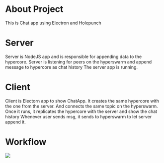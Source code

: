 # About Project #
This is Chat app using Electron and Holepunch

# Server
Server is NodeJS app and is responsible for appending data to the hypercore.
Server is listening for peers on the hyperswarm and append message to hypercore as chat history
The server app is running.

# Client
Client is Electorn app to show ChatApp.
It creates the same hypercore with the one from the server.
And connects the same topic on the hyperswarm.
Once it runs, it replicates the hypercore with the server and show the chat history
Whenever user sends msg, it sends to hyperswarm to let server append it.

# Workflow
<img src = "./screenshot/Borad.jpg"/>